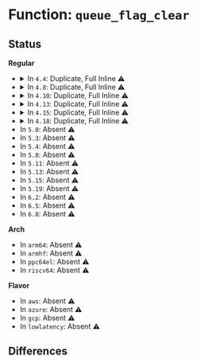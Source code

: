 # Function: <code>queue_flag_clear</code>

## Status
<b>Regular</b>
<ul>
<li>
<details>
<summary>In <code>4.4</code>: Duplicate, Full Inline ⚠️</summary>

**Collision:** Static Duplication

**Inline:** Full

**Transformation:** False

**Instances:**

```
In block/blk-core.c (ffffffff813b55b9)
Location: include/linux/blkdev.h:557
Inline: True
Inline callers:
  - block/blk-core.c:blk_start_queue
  - block/blk-core.c:blk_start_queue_async
  - block/blk-core.c:blk_queue_bypass_end
```
```
In block/blk-sysfs.c (ffffffff813bccb1)
Location: include/linux/blkdev.h:557
Inline: True
Inline callers:
  - block/blk-sysfs.c:queue_store_nonrot
  - block/blk-sysfs.c:queue_store_random
  - block/blk-sysfs.c:queue_store_iostats
  - block/blk-sysfs.c:queue_nomerges_store
  - block/blk-sysfs.c:queue_nomerges_store
  - block/blk-sysfs.c:queue_poll_store
  - block/blk-sysfs.c:queue_rq_affinity_store
  - block/blk-sysfs.c:queue_rq_affinity_store
  - block/blk-sysfs.c:queue_rq_affinity_store
```
```
In drivers/block/xen-blkfront.c (ffffffff8157480d)
Location: include/linux/blkdev.h:557
Inline: True
Inline callers:
  - drivers/block/xen-blkfront.c:blkif_interrupt
  - drivers/block/xen-blkfront.c:blkif_interrupt
```
</details>
</li>
<li>
<details>
<summary>In <code>4.8</code>: Duplicate, Full Inline ⚠️</summary>

**Collision:** Static Duplication

**Inline:** Full

**Transformation:** False

**Instances:**

```
In block/blk-core.c (ffffffff813fc7dc)
Location: include/linux/blkdev.h:574
Inline: True
Inline callers:
  - block/blk-core.c:blk_queue_bypass_end
  - block/blk-core.c:blk_start_queue
  - block/blk-core.c:blk_start_queue_async
```
```
In block/blk-sysfs.c (ffffffff81400b14)
Location: include/linux/blkdev.h:574
Inline: True
Inline callers:
  - block/blk-sysfs.c:queue_wc_store
  - block/blk-sysfs.c:queue_poll_store
  - block/blk-sysfs.c:queue_rq_affinity_store
  - block/blk-sysfs.c:queue_rq_affinity_store
  - block/blk-sysfs.c:queue_rq_affinity_store
  - block/blk-sysfs.c:queue_nomerges_store
  - block/blk-sysfs.c:queue_nomerges_store
  - block/blk-sysfs.c:queue_store_iostats
  - block/blk-sysfs.c:queue_store_random
  - block/blk-sysfs.c:queue_store_nonrot
```
```
In block/blk-settings.c (ffffffff81402b4c)
Location: include/linux/blkdev.h:574
Inline: True
Inline callers:
  - block/blk-settings.c:blk_queue_write_cache
  - block/blk-settings.c:blk_queue_write_cache
```
```
In drivers/block/xen-blkfront.c (ffffffff815cb895)
Location: include/linux/blkdev.h:574
Inline: True
Inline callers:
  - drivers/block/xen-blkfront.c:blkif_interrupt
  - drivers/block/xen-blkfront.c:blkif_interrupt
```
</details>
</li>
<li>
<details>
<summary>In <code>4.10</code>: Duplicate, Full Inline ⚠️</summary>

**Collision:** Static Duplication

**Inline:** Full

**Transformation:** False

**Instances:**

```
In block/blk-core.c (ffffffff8141617c)
Location: include/linux/blkdev.h:669
Inline: True
Inline callers:
  - block/blk-core.c:blk_queue_bypass_end
  - block/blk-core.c:blk_start_queue
  - block/blk-core.c:blk_start_queue_async
```
```
In block/blk-sysfs.c (ffffffff8141a744)
Location: include/linux/blkdev.h:669
Inline: True
Inline callers:
  - block/blk-sysfs.c:queue_wc_store
  - block/blk-sysfs.c:queue_poll_store
  - block/blk-sysfs.c:queue_rq_affinity_store
  - block/blk-sysfs.c:queue_rq_affinity_store
  - block/blk-sysfs.c:queue_rq_affinity_store
  - block/blk-sysfs.c:queue_nomerges_store
  - block/blk-sysfs.c:queue_nomerges_store
  - block/blk-sysfs.c:queue_store_iostats
  - block/blk-sysfs.c:queue_store_random
  - block/blk-sysfs.c:queue_store_nonrot
```
```
In block/blk-settings.c (ffffffff8141c6fc)
Location: include/linux/blkdev.h:669
Inline: True
Inline callers:
  - block/blk-settings.c:blk_queue_write_cache
  - block/blk-settings.c:blk_queue_write_cache
```
```
In drivers/block/xen-blkfront.c (ffffffff815f84b0)
Location: include/linux/blkdev.h:669
Inline: True
Inline callers:
  - drivers/block/xen-blkfront.c:blkif_interrupt
  - drivers/block/xen-blkfront.c:blkif_interrupt
```
</details>
</li>
<li>
<details>
<summary>In <code>4.13</code>: Duplicate, Full Inline ⚠️</summary>

**Collision:** Static Duplication

**Inline:** Full

**Transformation:** False

**Instances:**

```
In block/blk-core.c (ffffffff8142375c)
Location: include/linux/blkdev.h:708
Inline: True
Inline callers:
  - block/blk-core.c:blk_queue_bypass_end
  - block/blk-core.c:blk_start_queue
  - block/blk-core.c:blk_start_queue_async
```
```
In block/blk-sysfs.c (ffffffff814287b4)
Location: include/linux/blkdev.h:708
Inline: True
Inline callers:
  - block/blk-sysfs.c:queue_wc_store
  - block/blk-sysfs.c:queue_poll_store
  - block/blk-sysfs.c:queue_rq_affinity_store
  - block/blk-sysfs.c:queue_rq_affinity_store
  - block/blk-sysfs.c:queue_rq_affinity_store
  - block/blk-sysfs.c:queue_nomerges_store
  - block/blk-sysfs.c:queue_nomerges_store
  - block/blk-sysfs.c:queue_store_iostats
  - block/blk-sysfs.c:queue_store_random
  - block/blk-sysfs.c:queue_store_nonrot
```
```
In block/blk-settings.c (ffffffff8142a655)
Location: include/linux/blkdev.h:708
Inline: True
Inline callers:
  - block/blk-settings.c:blk_queue_write_cache
  - block/blk-settings.c:blk_queue_write_cache
```
```
In block/blk-mq.c (ffffffff81430d19)
Location: include/linux/blkdev.h:708
Inline: True
Inline callers:
  - block/blk-mq.c:blk_mq_unquiesce_queue
```
```
In drivers/block/xen-blkfront.c (ffffffff8160c375)
Location: include/linux/blkdev.h:708
Inline: True
Inline callers:
  - drivers/block/xen-blkfront.c:blkif_interrupt
  - drivers/block/xen-blkfront.c:blkif_interrupt
```
</details>
</li>
<li>
<details>
<summary>In <code>4.15</code>: Duplicate, Full Inline ⚠️</summary>

**Collision:** Static Duplication

**Inline:** Full

**Transformation:** False

**Instances:**

```
In block/blk-core.c (ffffffff8144ec0c)
Location: include/linux/blkdev.h:725
Inline: True
Inline callers:
  - block/blk-core.c:blk_queue_bypass_end
  - block/blk-core.c:blk_clear_preempt_only
  - block/blk-core.c:blk_start_queue
  - block/blk-core.c:blk_start_queue_async
```
```
In block/blk-sysfs.c (ffffffff81453884)
Location: include/linux/blkdev.h:725
Inline: True
Inline callers:
  - block/blk-sysfs.c:queue_wc_store
  - block/blk-sysfs.c:queue_poll_store
  - block/blk-sysfs.c:queue_rq_affinity_store
  - block/blk-sysfs.c:queue_rq_affinity_store
  - block/blk-sysfs.c:queue_rq_affinity_store
  - block/blk-sysfs.c:queue_nomerges_store
  - block/blk-sysfs.c:queue_nomerges_store
  - block/blk-sysfs.c:queue_store_iostats
  - block/blk-sysfs.c:queue_store_random
  - block/blk-sysfs.c:queue_store_nonrot
```
```
In block/blk-settings.c (ffffffff814559a5)
Location: include/linux/blkdev.h:725
Inline: True
Inline callers:
  - block/blk-settings.c:blk_queue_write_cache
  - block/blk-settings.c:blk_queue_write_cache
```
```
In block/blk-mq.c (ffffffff8145b3f9)
Location: include/linux/blkdev.h:725
Inline: True
Inline callers:
  - block/blk-mq.c:blk_mq_unquiesce_queue
```
```
In drivers/block/xen-blkfront.c (ffffffff81674e11)
Location: include/linux/blkdev.h:725
Inline: True
Inline callers:
  - drivers/block/xen-blkfront.c:blkif_interrupt
  - drivers/block/xen-blkfront.c:blkif_interrupt
```
</details>
</li>
<li>
<details>
<summary>In <code>4.18</code>: Duplicate, Full Inline ⚠️</summary>

**Collision:** Static Duplication

**Inline:** Full

**Transformation:** False

**Instances:**

```
In block/blk-core.c (ffffffff8148171a)
Location: block/blk.h:107
Inline: True
Inline callers:
  - block/blk-core.c:blk_queue_bypass_end
  - block/blk-core.c:blk_start_queue
  - block/blk-core.c:blk_start_queue_async
  - block/blk-core.c:blk_queue_flag_clear
```
```
In block/blk-sysfs.c (ffffffff81486885)
Location: block/blk.h:107
Inline: True
Inline callers:
  - block/blk-sysfs.c:queue_rq_affinity_store
  - block/blk-sysfs.c:queue_rq_affinity_store
  - block/blk-sysfs.c:queue_rq_affinity_store
  - block/blk-sysfs.c:queue_nomerges_store
  - block/blk-sysfs.c:queue_nomerges_store
```
```
In block/blk-settings.c (ffffffff81488c72)
Location: block/blk.h:107
Inline: True
Inline callers:
  - block/blk-settings.c:blk_queue_write_cache
  - block/blk-settings.c:blk_queue_write_cache
```
</details>
</li>
<li>
In <code>5.0</code>: Absent ⚠️
</li>
<li>
In <code>5.3</code>: Absent ⚠️
</li>
<li>
In <code>5.4</code>: Absent ⚠️
</li>
<li>
In <code>5.8</code>: Absent ⚠️
</li>
<li>
In <code>5.11</code>: Absent ⚠️
</li>
<li>
In <code>5.13</code>: Absent ⚠️
</li>
<li>
In <code>5.15</code>: Absent ⚠️
</li>
<li>
In <code>5.19</code>: Absent ⚠️
</li>
<li>
In <code>6.2</code>: Absent ⚠️
</li>
<li>
In <code>6.5</code>: Absent ⚠️
</li>
<li>
In <code>6.8</code>: Absent ⚠️
</li>
</ul>
<b>Arch</b>
<ul>
<li>
In <code>arm64</code>: Absent ⚠️
</li>
<li>
In <code>armhf</code>: Absent ⚠️
</li>
<li>
In <code>ppc64el</code>: Absent ⚠️
</li>
<li>
In <code>riscv64</code>: Absent ⚠️
</li>
</ul>
<b>Flavor</b>
<ul>
<li>
In <code>aws</code>: Absent ⚠️
</li>
<li>
In <code>azure</code>: Absent ⚠️
</li>
<li>
In <code>gcp</code>: Absent ⚠️
</li>
<li>
In <code>lowlatency</code>: Absent ⚠️
</li>
</ul>

## Differences
